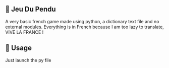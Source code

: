 ## 🎲 Jeu Du Pendu
A very basic french game made using python, a dictionary text file and no external modules.
Everything is in French because I am too lazy to translate, VIVE LA FRANCE !

## 🚀 Usage
Just launch the py file
